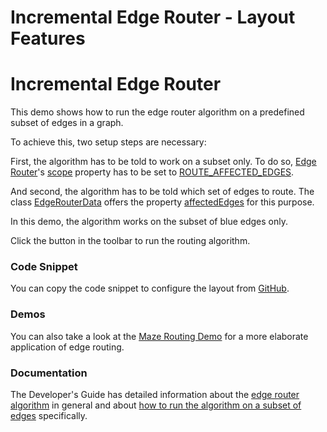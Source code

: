 <!--
 //////////////////////////////////////////////////////////////////////////////
 // @license
 // This file is part of yFiles for HTML 2.6.0.3.
 // Use is subject to license terms.
 //
 // Copyright (c) 2000-2024 by yWorks GmbH, Vor dem Kreuzberg 28,
 // 72070 Tuebingen, Germany. All rights reserved.
 //
 //////////////////////////////////////////////////////////////////////////////
-->
# Incremental Edge Router - Layout Features

# Incremental Edge Router

This demo shows how to run the edge router algorithm on a predefined subset of edges in a graph.

To achieve this, two setup steps are necessary:

First, the algorithm has to be told to work on a subset only. To do so, [Edge Router](https://docs.yworks.com/yfileshtml/#/api/EdgeRouter)'s [scope](https://docs.yworks.com/yfileshtml/#/api/EdgeRouter#scope) property has to be set to [ROUTE_AFFECTED_EDGES](https://docs.yworks.com/yfileshtml/#/api/EdgeRouterScope#ROUTE_AFFECTED_EDGES).

And second, the algorithm has to be told which set of edges to route. The class [EdgeRouterData](https://docs.yworks.com/yfileshtml/#/api/EdgeRouterData) offers the property [affectedEdges](https://docs.yworks.com/yfileshtml/#/api/EdgeRouterData#affectedEdges) for this purpose.

In this demo, the algorithm works on the subset of blue edges only.

Click the button in the toolbar to run the routing algorithm.

### Code Snippet

You can copy the code snippet to configure the layout from [GitHub](https://github.com/yWorks/yfiles-for-html-demos/blob/master/demos/layout-features/edge-router-incremental/EdgeRouterIncremental.ts).

### Demos

You can also take a look at the [Maze Routing Demo](../../layout/mazerouting/) for a more elaborate application of edge routing.

### Documentation

The Developer's Guide has detailed information about the [edge router algorithm](https://docs.yworks.com/yfileshtml/#/dguide/polyline_router) in general and about [how to run the algorithm on a subset of edges](https://docs.yworks.com/yfileshtml/#/dguide/polyline_router#polyline_router_incremental) specifically.
